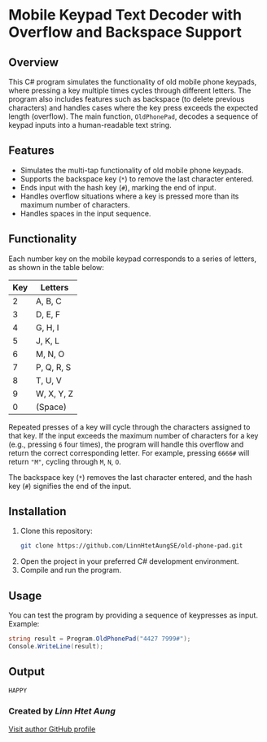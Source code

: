 # Mobile Keypad Text Decoder with Overflow and Backspace Support

## Overview
This C# program simulates the functionality of old mobile phone keypads, where pressing a key multiple times cycles through different letters. The program also includes features such as backspace (to delete previous characters) and handles cases where the key press exceeds the expected length (overflow). The main function, `OldPhonePad`, decodes a sequence of keypad inputs into a human-readable text string.

## Features
- Simulates the multi-tap functionality of old mobile phone keypads.
- Supports the backspace key (`*`) to remove the last character entered.
- Ends input with the hash key (`#`), marking the end of input.
- Handles overflow situations where a key is pressed more than its maximum number of characters.
- Handles spaces in the input sequence.

## Functionality
Each number key on the mobile keypad corresponds to a series of letters, as shown in the table below:

| Key | Letters |
| --- | ------- |
| 2   | A, B, C |
| 3   | D, E, F |
| 4   | G, H, I |
| 5   | J, K, L |
| 6   | M, N, O |
| 7   | P, Q, R, S |
| 8   | T, U, V |
| 9   | W, X, Y, Z |
| 0   | (Space) |

Repeated presses of a key will cycle through the characters assigned to that key. If the input exceeds the maximum number of characters for a key (e.g., pressing `6` four times), the program will handle this overflow and return the correct corresponding letter. For example, pressing `6666#` will return `"M"`, cycling through `M`, `N`, `O`.

The backspace key (`*`) removes the last character entered, and the hash key (`#`) signifies the end of the input.

## Installation
1. Clone this repository:
    ```bash
    git clone https://github.com/LinnHtetAungSE/old-phone-pad.git
    ```
2. Open the project in your preferred C# development environment.
3. Compile and run the program.

## Usage
You can test the program by providing a sequence of keypresses as input. Example:

```csharp
string result = Program.OldPhonePad("4427 7999#");
Console.WriteLine(result);
```

## Output

```csharp
HAPPY
```

### Created by **_Linn Htet Aung_**  
[Visit author GitHub profile](https://github.com/LinnHtetAungSE)
